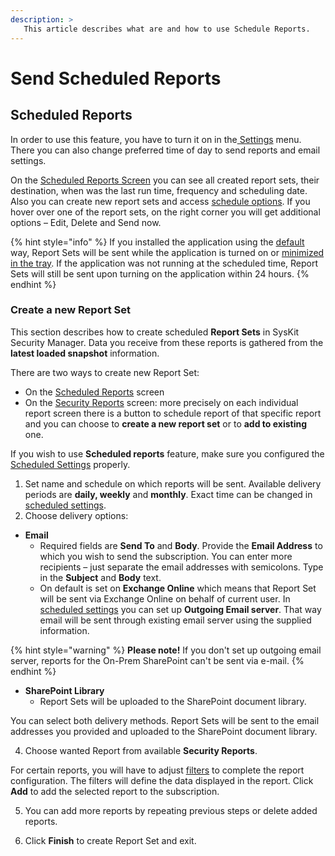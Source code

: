 ```yaml
---
description: >
   This article describes what are and how to use Schedule Reports.
--- 
```


# Send Scheduled Reports

## Scheduled Reports

In order to use this feature, you have to turn it on in the[ Settings](../get-to-know-security-manager/settings-screen.md#schedule-options) menu. There you can also change preferred time of day to send reports and email settings.

On the [Scheduled Reports Screen](../get-to-know-security-manager/scheduled-reports-screen.md) you can see all created report sets, their destination, when was the last run time, frequency and scheduling date. Also you can create new report sets and access [schedule options](../get-to-know-security-manager/settings-screen.md#schedule-options). If you hover over one of the report sets, on the right corner you will get additional options – Edit, Delete and Send now.

{% hint style="info" %}
If you installed the application using the [default](../installation/installation-guide.md#installation-steps) way, Report Sets will be sent while the application is turned on or [minimized in the tray](../get-to-know-security-manager/settings-screen.md#general-settings). If the application was not running at the scheduled time, Report Sets will still be sent upon turning on the application within 24 hours.
{% endhint %}

### Create a new Report Set

This section describes how to create scheduled **Report Sets** in SysKit Security Manager. Data you receive from these reports is gathered from the **latest loaded snapshot** information.

There are two ways to create new Report Set:

* On the [Scheduled Reports](../get-to-know-security-manager/scheduled-reports-screen.md) screen 
* On the [Security Reports](../get-to-know-security-manager/permissions-reports-screen.md) screen: more precisely on each individual report screen there is a button to schedule report of that specific report and you can choose to **create a new report set** or to **add to existing** one.

If you wish to use **Scheduled reports** feature, make sure you configured the [Scheduled Settings](send-scheduled-reports.md#internal/get-to-know-security-manager/settings-screen/#scheduled) properly.

1. Set name and schedule on which reports will be sent. Available delivery periods are **daily, weekly** and **monthly**. Exact time can be changed in[ scheduled settings](../get-to-know-security-manager/settings-screen.md#schedule-options).  
2. Choose delivery options:

* **Email**
  * Required fields are **Send To** and **Body**. Provide the **Email Address** to which you wish to send the subscription. You can enter more recipients – just separate the email addresses with semicolons. Type in the **Subject** and **Body** text. 
  * On default is set on **Exchange Online** which means that Report Set will be sent via Exchange Online on behalf of current user. In [scheduled settings](../get-to-know-security-manager/settings-screen.md#schedule-options) you can set up **Outgoing Email server**. That way email will be sent through existing email server using the supplied information.

{% hint style="warning" %}
**Please note!** If you don't set up outgoing email server, reports for the On-Prem SharePoint can't be sent via e-mail.
{% endhint %}

* **SharePoint Library** 
  * Report Sets will be uploaded to the SharePoint document library.

You can select both delivery methods. Report Sets will be sent to the email addresses you provided and uploaded to the SharePoint document library.

4. Choose wanted Report from available **Security Reports**. 

For certain reports, you will have to adjust [filters](use-filters-drill-and-column-chooser.md#filters) to complete the report configuration. The filters will define the data displayed in the report. Click **Add** to add the selected report to the subscription.

5. You can add more reports by repeating previous steps or delete added reports. 

6. Click **Finish** to create Report Set and exit.  



